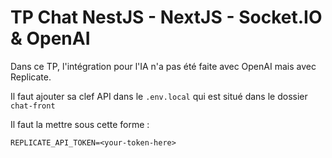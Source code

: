 # TP Chat NestJS - NextJS - Socket.IO & OpenAI

Dans ce TP, l'intégration pour l'IA n'a pas été faite avec OpenAI mais avec Replicate.

Il faut ajouter sa clef API dans le `.env.local` qui est situé dans le dossier `chat-front`

Il faut la mettre sous cette forme :

```.dotenv
REPLICATE_API_TOKEN=<your-token-here>
```